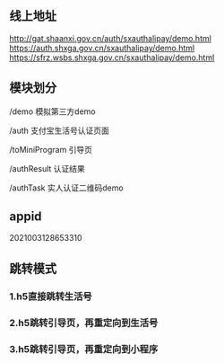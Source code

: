 ## 线上地址
http://gat.shaanxi.gov.cn/auth/sxauthalipay/demo.html
https://auth.shxga.gov.cn/sxauthalipay/demo.html
https://sfrz.wsbs.shxga.gov.cn/sxauthalipay/demo.html

## 模块划分
/demo 模拟第三方demo

/auth 支付宝生活号认证页面

/toMiniProgram 引导页

/authResult 认证结果

/authTask 实人认证二维码demo

## appid
2021003128653310

## 跳转模式

### 1.h5直接跳转生活号
### 2.h5跳转引导页，再重定向到生活号
### 3.h5跳转引导页，再重定向到小程序
